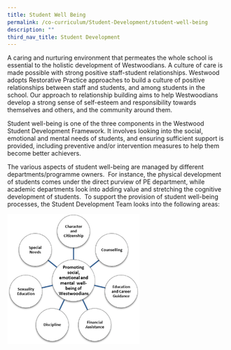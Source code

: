 ```yaml
---
title: Student Well Being
permalink: /co-curriculum/Student-Development/student-well-being
description: ""
third_nav_title: Student Development
---
```

A caring and nurturing environment that permeates the whole school is essential to the holistic development of Westwoodians. A culture of care is made possible with strong positive staff-student relationships. Westwood adopts Restorative Practice approaches to build a culture of positive relationships between staff and students, and among students in the school. Our approach to relationship building aims to help Westwoodians develop a strong sense of self-esteem and responsibility towards themselves and others, and the community around them. 

Student well-being is one of the three components in the Westwood Student Development Framework. It involves looking into the social, emotional and mental needs of students, and ensuring sufficient support is provided, including preventive and/or intervention measures to help them become better achievers. 
 
The various aspects of student well-being are managed by different departments/programme owners.  For instance, the physical development of students comes under the direct purview of PE department, while academic departments look into adding value and stretching the cognitive development of students.  To support the provision of student well-being processes, the Student Development Team looks into the following areas:

<img src="/images/student%20wellbeing.png" 
     style="width:60%">